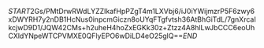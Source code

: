 $START$2Gs/PMtDrwRWdLYZZIkafHpPZgT4m1LXVbj6/iJ0iYWijmzrP5F6zwy6xDWYRH7y2nDB1HcNus0inpcmGiczn8oUYqFTgfvtsh36AtBhGiTdL/7gnXrcaIkcjwD9D1/JQW42CMs+h2uheH4hoZxEGKk30z+Ztzz4A8hlLwJbCCC6eoUhCXldYNpeWTCPVMXE0QFlyEPO6wDiLD4eO25glQ==$END$